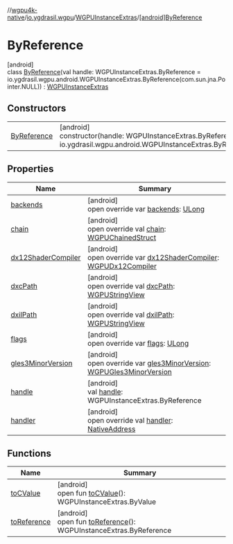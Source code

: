 //[wgpu4k-native](../../../../index.md)/[io.ygdrasil.wgpu](../../index.md)/[WGPUInstanceExtras](../index.md)/[[android]ByReference](index.md)

# ByReference

[android]\
class [ByReference](index.md)(val handle: WGPUInstanceExtras.ByReference = io.ygdrasil.wgpu.android.WGPUInstanceExtras.ByReference(com.sun.jna.Pointer.NULL)) : [WGPUInstanceExtras](../index.md)

## Constructors

| | |
|---|---|
| [ByReference](-by-reference.md) | [android]<br>constructor(handle: WGPUInstanceExtras.ByReference = io.ygdrasil.wgpu.android.WGPUInstanceExtras.ByReference(com.sun.jna.Pointer.NULL)) |

## Properties

| Name | Summary |
|---|---|
| [backends](backends.md) | [android]<br>open override var [backends](backends.md): [ULong](https://kotlinlang.org/api/core/kotlin-stdlib/kotlin/-u-long/index.html) |
| [chain](chain.md) | [android]<br>open override val [chain](chain.md): [WGPUChainedStruct](../../-w-g-p-u-chained-struct/index.md) |
| [dx12ShaderCompiler](dx12-shader-compiler.md) | [android]<br>open override var [dx12ShaderCompiler](dx12-shader-compiler.md): [WGPUDx12Compiler](../../-w-g-p-u-dx12-compiler/index.md) |
| [dxcPath](dxc-path.md) | [android]<br>open override val [dxcPath](dxc-path.md): [WGPUStringView](../../-w-g-p-u-string-view/index.md) |
| [dxilPath](dxil-path.md) | [android]<br>open override val [dxilPath](dxil-path.md): [WGPUStringView](../../-w-g-p-u-string-view/index.md) |
| [flags](flags.md) | [android]<br>open override var [flags](flags.md): [ULong](https://kotlinlang.org/api/core/kotlin-stdlib/kotlin/-u-long/index.html) |
| [gles3MinorVersion](gles3-minor-version.md) | [android]<br>open override var [gles3MinorVersion](gles3-minor-version.md): [WGPUGles3MinorVersion](../../-w-g-p-u-gles3-minor-version/index.md) |
| [handle](handle.md) | [android]<br>val [handle](handle.md): WGPUInstanceExtras.ByReference |
| [handler](handler.md) | [android]<br>open override val [handler](handler.md): [NativeAddress](../../../ffi/-native-address/index.md) |

## Functions

| Name | Summary |
|---|---|
| [toCValue](../[android]to-c-value.md) | [android]<br>open fun [toCValue](../[android]to-c-value.md)(): WGPUInstanceExtras.ByValue |
| [toReference](../to-reference.md) | [android]<br>open fun [toReference](../to-reference.md)(): WGPUInstanceExtras.ByReference |
